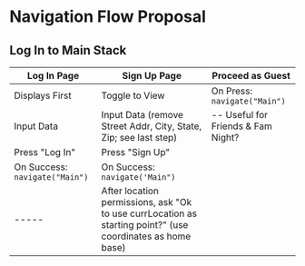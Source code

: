 # Navigation Flow Proposal

## Log In to Main Stack

| Log In Page                    | Sign Up Page                                                                                               | Proceed as Guest                   |
| ------------------------------ | ---------------------------------------------------------------------------------------------------------- | ---------------------------------- |
| Displays First                 | Toggle to View                                                                                             | On Press: `navigate("Main")`       |
| Input Data                     | Input Data (remove Street Addr, City, State, Zip; see last step)                                           | -- Useful for Friends & Fam Night? |
| Press "Log In"                 | Press "Sign Up"                                                                                            |
| On Success: `navigate("Main")` | On Success: `navigate('Main")`                                                                             |
| -----                          | After location permissions, ask "Ok to use currLocation as starting point?" (use coordinates as home base) |

